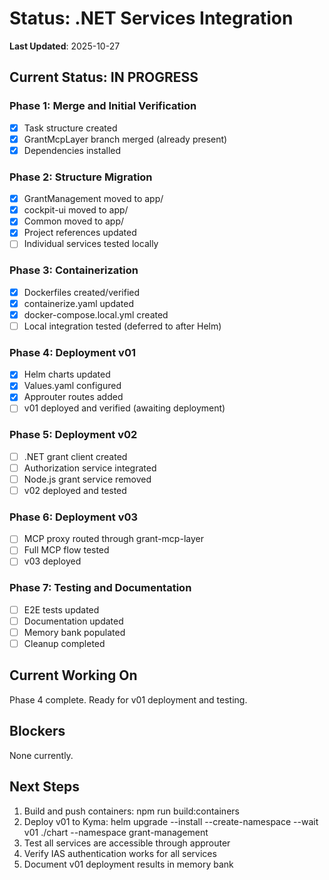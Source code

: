 # Status: .NET Services Integration

**Last Updated**: 2025-10-27

## Current Status: IN PROGRESS

### Phase 1: Merge and Initial Verification

- [x] Task structure created
- [x] GrantMcpLayer branch merged (already present)
- [x] Dependencies installed

### Phase 2: Structure Migration

- [x] GrantManagement moved to app/
- [x] cockpit-ui moved to app/
- [x] Common moved to app/
- [x] Project references updated
- [ ] Individual services tested locally

### Phase 3: Containerization

- [x] Dockerfiles created/verified
- [x] containerize.yaml updated
- [x] docker-compose.local.yml created
- [ ] Local integration tested (deferred to after Helm)

### Phase 4: Deployment v01

- [x] Helm charts updated
- [x] Values.yaml configured
- [x] Approuter routes added
- [ ] v01 deployed and verified (awaiting deployment)

### Phase 5: Deployment v02

- [ ] .NET grant client created
- [ ] Authorization service integrated
- [ ] Node.js grant service removed
- [ ] v02 deployed and tested

### Phase 6: Deployment v03

- [ ] MCP proxy routed through grant-mcp-layer
- [ ] Full MCP flow tested
- [ ] v03 deployed

### Phase 7: Testing and Documentation

- [ ] E2E tests updated
- [ ] Documentation updated
- [ ] Memory bank populated
- [ ] Cleanup completed

## Current Working On

Phase 4 complete. Ready for v01 deployment and testing.

## Blockers

None currently.

## Next Steps

1. Build and push containers: npm run build:containers
2. Deploy v01 to Kyma: helm upgrade --install --create-namespace --wait v01 ./chart --namespace grant-management
3. Test all services are accessible through approuter
4. Verify IAS authentication works for all services
5. Document v01 deployment results in memory bank

